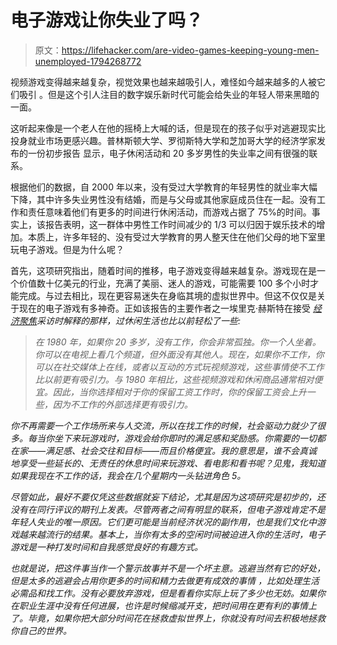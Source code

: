 # 电子游戏让你失业了吗？

> 原文：<https://lifehacker.com/are-video-games-keeping-young-men-unemployed-1794268772>

视频游戏变得越来越复杂，视觉效果也越来越吸引人，难怪如今越来越多的人被它们吸引 。但是这个引人注目的数字娱乐新时代可能会给失业的年轻人带来黑暗的一面。



这听起来像是一个老人在他的摇椅上大喊的话，但是现在的孩子似乎对逃避现实比投身就业市场更感兴趣。普林斯顿大学、罗彻斯特大学和芝加哥大学的经济学家发布的一份初步报告 显示，电子休闲活动和 20 多岁男性的失业率之间有很强的联系。

根据他们的数据，自 2000 年以来，没有受过大学教育的年轻男性的就业率大幅下降，其中许多失业男性没有结婚，而是与父母或其他家庭成员住在一起。没有工作和责任意味着他们有更多的时间进行休闲活动，而游戏占据了 75%的时间。事实上，该报告表明，这一群体中男性工作时间减少的 1/3 可以归因于娱乐技术的增加。本质上，许多年轻的、没有受过大学教育的男人整天住在他们父母的地下室里玩电子游戏。但是为什么呢？

首先，这项研究指出，随着时间的推移，电子游戏变得越来越复杂。游戏现在是一个价值数十亿美元的行业，充满了美丽、迷人的游戏，可能需要 100 多个小时才能完成。与过去相比，现在更容易迷失在身临其境的虚拟世界中。但这不仅仅是关于现在的电子游戏有多神奇。正如该报告的主要作者之一埃里克·赫斯特在接受 [*经济聚焦*](https://www.richmondfed.org/-/media/richmondfedorg/publications/research/econ_focus/2016/q1/pdf/interview.pdf)*采访时解释的那样，过休闲生活也比以前轻松了一些:*

> *在 1980 年，如果你 20 多岁，没有工作，你会非常孤独。你一个人坐着。你可以在电视上看几个频道，但外面没有其他人。现在，如果你不工作，你可以在社交媒体上在线，或者以互动的方式玩视频游戏，这些事情使不工作比以前更有吸引力。与 1980 年相比，这些视频游戏和休闲商品通常相对便宜。因此，当你选择相对于你的保留工资工作时，你的保留工资会上升一些，因为不工作的外部选择更有吸引力。*

*你不再需要一个工作场所来与人交流，所以在找工作的时候，社会驱动力就少了很多。每当你坐下来玩游戏时，游戏会给你即时的满足感和奖励感。你需要的一切都在家——满足感、社会交往和目标——而且价格便宜。我的意思是，谁不会真诚地享受一些延长的、无责任的休息时间来玩游戏、看电影和看书呢？见鬼，我知道如果我现在不工作的话，我会在几个星期内一头钻进角色 5。*

*尽管如此，最好不要仅凭这些数据就妄下结论，尤其是因为这项研究是初步的，还没有在同行评议的期刊上发表。尽管两者之间有明显的联系，但电子游戏肯定不是年轻人失业的唯一原因。它们更可能是当前经济状况的副作用，也是我们文化中游戏越来越流行的结果。基本上，当你有太多的空闲时间被迫进入你的生活时，电子游戏是一种打发时间和自我感觉良好的有趣方式。*

*也就是说，把这件事当作一个警示故事并不是一个坏主意。逃避当然有它的好处，但是太多的逃避会占用你更多的时间和精力去做更有成效的事情 ，比如处理生活必需品和找工作。没有必要放弃游戏，但是看看你实际上玩了多少也无妨。如果你在职业生涯中没有任何进展，也许是时候缩减开支，把时间用在更有利的事情上了。毕竟，如果你把大部分时间花在拯救虚拟世界上，你就没有时间去积极地拯救你自己的世界。*